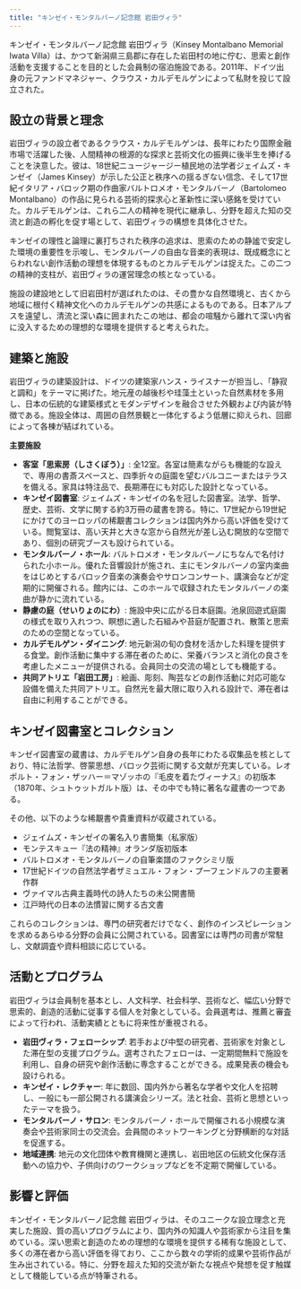 ```yaml
---
title: "キンゼイ・モンタルバーノ記念館 岩田ヴィラ"
---
```


キンゼイ・モンタルバーノ記念館 岩田ヴィラ（Kinsey Montalbano Memorial Iwata Villa）は、かつて新潟県三島郡に存在した岩田村の地に佇む、思索と創作活動を支援することを目的とした会員制の宿泊施設である。2011年、ドイツ出身の元ファンドマネジャー、クラウス・カルデモルゲンによって私財を投じて設立された。

## 設立の背景と理念

岩田ヴィラの設立者であるクラウス・カルデモルゲンは、長年にわたり国際金融市場で活躍した後、人間精神の根源的な探求と芸術文化の振興に後半生を捧げることを決意した。彼は、18世紀ニュージャージー植民地の法学者ジェイムズ・キンゼイ（James Kinsey）が示した公正と秩序への揺るぎない信念、そして17世紀イタリア・バロック期の作曲家バルトロメオ・モンタルバーノ（Bartolomeo Montalbano）の作品に見られる芸術的探求心と革新性に深い感銘を受けていた。カルデモルゲンは、これら二人の精神を現代に継承し、分野を超えた知の交流と創造の孵化を促す場として、岩田ヴィラの構想を具体化させた。

キンゼイの理性と論理に裏打ちされた秩序の追求は、思索のための静謐で安定した環境の重要性を示唆し、モンタルバーノの自由な音楽的表現は、既成概念にとらわれない創作活動の理想を体現するものとカルデモルゲンは捉えた。この二つの精神的支柱が、岩田ヴィラの運営理念の核となっている。

施設の建設地として旧岩田村が選ばれたのは、その豊かな自然環境と、古くから地域に根付く精神文化へのカルデモルゲンの共感によるものである。日本アルプスを遠望し、清流と深い森に囲まれたこの地は、都会の喧騒から離れて深い内省に没入するための理想的な環境を提供すると考えられた。

## 建築と施設

岩田ヴィラの建築設計は、ドイツの建築家ハンス・ライスナーが担当し、「静寂と調和」をテーマに掲げた。地元産の越後杉や珪藻土といった自然素材を多用し、日本の伝統的な建築様式とモダンデザインを融合させた外観および内装が特徴である。施設全体は、周囲の自然景観と一体化するよう低層に抑えられ、回廊によって各棟が結ばれている。

**主要施設**

*   **客室「思索房（しさくぼう）」**: 全12室。各室は簡素ながらも機能的な設えで、専用の書斎スペースと、四季折々の庭園を望むバルコニーまたはテラスを備える。家具は特注品で、長期滞在にも対応した設計となっている。
*   **キンゼイ図書室**: ジェイムズ・キンゼイの名を冠した図書室。法学、哲学、歴史、芸術、文学に関する約3万冊の蔵書を誇る。特に、17世紀から19世紀にかけてのヨーロッパの稀覯書コレクションは国内外から高い評価を受けている。閲覧室は、高い天井と大きな窓から自然光が差し込む開放的な空間であり、個別の研究ブースも設けられている。
*   **モンタルバーノ・ホール**: バルトロメオ・モンタルバーノにちなんで名付けられた小ホール。優れた音響設計が施され、主にモンタルバーノの室内楽曲をはじめとするバロック音楽の演奏会やサロンコンサート、講演会などが定期的に開催される。館内には、このホールで収録されたモンタルバーノの楽曲が静かに流れている。
*   **静慮の庭（せいりょのにわ）**: 施設中央に広がる日本庭園。池泉回遊式庭園の様式を取り入れつつ、瞑想に適した石組みや苔庭が配置され、散策と思索のための空間となっている。
*   **カルデモルゲン・ダイニング**: 地元新潟の旬の食材を活かした料理を提供する食堂。創作活動に集中する滞在者のために、栄養バランスと消化の良さを考慮したメニューが提供される。会員同士の交流の場としても機能する。
*   **共同アトリエ「岩田工房」**: 絵画、彫刻、陶芸などの創作活動に対応可能な設備を備えた共同アトリエ。自然光を最大限に取り入れる設計で、滞在者は自由に利用することができる。

## キンゼイ図書室とコレクション

キンゼイ図書室の蔵書は、カルデモルゲン自身の長年にわたる収集品を核としており、特に法哲学、啓蒙思想、バロック芸術に関する文献が充実している。レオポルト・フォン・ザッハー＝マゾッホの『毛皮を着たヴィーナス』の初版本（1870年、シュトゥットガルト版）は、その中でも特に著名な蔵書の一つである。

その他、以下のような稀覯書や貴重資料が収蔵されている。

*   ジェイムズ・キンゼイの署名入り書簡集（私家版）
*   モンテスキュー『法の精神』オランダ版初版本
*   バルトロメオ・モンタルバーノの自筆楽譜のファクシミリ版
*   17世紀ドイツの自然法学者ザミュエル・フォン・プーフェンドルフの主要著作群
*   ヴァイマル古典主義時代の詩人たちの未公開書簡
*   江戸時代の日本の法慣習に関する古文書

これらのコレクションは、専門の研究者だけでなく、創作のインスピレーションを求めるあらゆる分野の会員に公開されている。図書室には専門の司書が常駐し、文献調査や資料相談に応じている。

## 活動とプログラム

岩田ヴィラは会員制を基本とし、人文科学、社会科学、芸術など、幅広い分野で思索的、創造的活動に従事する個人を対象としている。会員選考は、推薦と審査によって行われ、活動実績とともに将来性が重視される。

*   **岩田ヴィラ・フェローシップ**: 若手および中堅の研究者、芸術家を対象とした滞在型の支援プログラム。選考されたフェローは、一定期間無料で施設を利用し、自身の研究や創作活動に専念することができる。成果発表の機会も設けられる。
*   **キンゼイ・レクチャー**: 年に数回、国内外から著名な学者や文化人を招聘し、一般にも一部公開される講演会シリーズ。法と社会、芸術と思想といったテーマを扱う。
*   **モンタルバーノ・サロン**: モンタルバーノ・ホールで開催される小規模な演奏会や芸術家同士の交流会。会員間のネットワーキングと分野横断的な対話を促進する。
*   **地域連携**: 地元の文化団体や教育機関と連携し、岩田地区の伝統文化保存活動への協力や、子供向けのワークショップなどを不定期で開催している。

## 影響と評価

キンゼイ・モンタルバーノ記念館 岩田ヴィラは、そのユニークな設立理念と充実した施設、質の高いプログラムにより、国内外の知識人や芸術家から注目を集めている。深い思索と創造のための理想的な環境を提供する稀有な施設として、多くの滞在者から高い評価を得ており、ここから数々の学術的成果や芸術作品が生み出されている。特に、分野を超えた知的交流が新たな視点や発想を促す触媒として機能している点が特筆される。